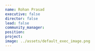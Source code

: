 ```yaml
---
name: Rohan Prasad
executive: false
director: false
lead: false
community_manager:   
position:  
project:  
image: ../assets/default_exec_image.png
---
```

